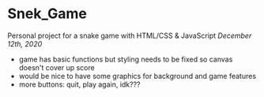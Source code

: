 # Snek_Game
Personal project for a snake game with HTML/CSS &amp; JavaScript
*December 12th, 2020*
- game has basic functions but styling needs to be fixed so canvas doesn't cover up score
- would be nice to have some graphics for background and game features
- more buttons: quit, play again, idk???
